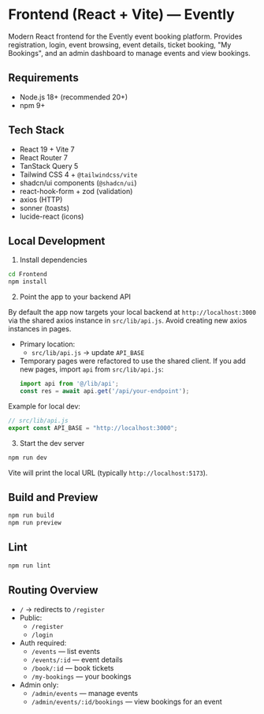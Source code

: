 # Frontend (React + Vite) — Evently

Modern React frontend for the Evently event booking platform. Provides registration, login, event browsing, event details, ticket booking, "My Bookings", and an admin dashboard to manage events and view bookings.

## Requirements

- Node.js 18+ (recommended 20+)
- npm 9+

## Tech Stack

- React 19 + Vite 7
- React Router 7
- TanStack Query 5
- Tailwind CSS 4 + `@tailwindcss/vite`
- shadcn/ui components (`@shadcn/ui`)
- react-hook-form + zod (validation)
- axios (HTTP)
- sonner (toasts)
- lucide-react (icons)

## Local Development

1) Install dependencies

```bash
cd Frontend
npm install
```

2) Point the app to your backend API

By default the app now targets your local backend at `http://localhost:3000` via the shared axios instance in `src/lib/api.js`. Avoid creating new axios instances in pages.

- Primary location:
  - `src/lib/api.js` → update `API_BASE`
- Temporary pages were refactored to use the shared client. If you add new pages, import `api` from `src/lib/api.js`:
  ```js
  import api from '@/lib/api';
  const res = await api.get('/api/your-endpoint');
  ```

Example for local dev:

```js
// src/lib/api.js
export const API_BASE = "http://localhost:3000";
```

3) Start the dev server

```bash
npm run dev
```

Vite will print the local URL (typically `http://localhost:5173`).

## Build and Preview

```bash
npm run build
npm run preview
```

## Lint

```bash
npm run lint
```

## Routing Overview

- `/` → redirects to `/register`
- Public:
  - `/register`
  - `/login`
- Auth required:
  - `/events` — list events
  - `/events/:id` — event details
  - `/book/:id` — book tickets
  - `/my-bookings` — your bookings
- Admin only:
  - `/admin/events` — manage events
  - `/admin/events/:id/bookings` — view bookings for an event
